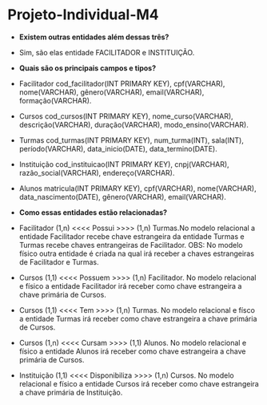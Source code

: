 # Projeto-Individual-M4

- **Existem outras entidades além dessas três?**
- Sim, são elas entidade FACILITADOR e INSTITUIÇÃO.

- **Quais são os principais campos e tipos?**

- Facilitador 
cod_facilitador(INT PRIMARY KEY), cpf(VARCHAR), nome(VARCHAR), gênero(VARCHAR), email(VARCHAR), formação(VARCHAR).

- Cursos
cod_cursos(INT PRIMARY KEY), nome_curso(VARCHAR), descrição(VARCHAR), duração(VARCHAR), modo_ensino(VARCHAR).

- Turmas 
cod_turmas(INT PRIMARY KEY), num_turma(INT), sala(INT), período(VARCHAR), data_inicio(DATE), data_termino(DATE).

- Instituição
cod_instituicao(INT PRIMARY KEY), cnpj(VARCHAR), razão_social(VARCHAR), endereço(VARCHAR).

- Alunos 
matricula(INT PRIMARY KEY), cpf(VARCHAR), nome(VARCHAR), data_nascimento(DATE), gênero(VARCHAR), email(VARCHAR).

- **Como essas entidades estão relacionadas?**

- Facilitador (1,n) <<<< Possui >>>> (1,n) Turmas.No modelo relacional a entidade Facilitador recebe chave estrangeira da entidade Turmas e Turmas recebe chaves entrangeiras de Facilitador. OBS: No modelo físico outra entidade é criada na qual irá receber a chaves estrangeiras de Facilitador e Turmas.

- Cursos (1,1) <<<< Possuem >>>> (1,n) Facilitador. No modelo relacional e físico a entidade Facilitador irá receber como chave estrangeira a chave primária de Cursos.

- Cursos (1,1) <<<< Tem >>>> (1,n) Turmas. No modelo relacional e físco a entidade Turmas irá receber como chave estrangeira a chave primária de Cursos.

- Cursos (1,n) <<<< Cursam >>>> (1,1) Alunos. No modelo relacional e físico a entidade Alunos irá receber como chave estrangeira a chave primária de Cursos.

- Instituição (1,1) <<<< Disponibiliza >>>> (1,n) Cursos. No modelo relacional e físico a entidade Cursos irá receber como chave estrangeira a chave primária de Instituição.

